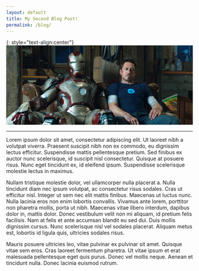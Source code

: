 ```yaml
---
layout: default
title: My Second Blog Post! 
permalink: /blog/
---
```


{: style="text-align:center"}
![Iron Man Showroom](/images/Ironman_couch.jpg)

-----

Lorem ipsum dolor sit amet, consectetur adipiscing elit. Ut laoreet nibh a volutpat viverra. Praesent suscipit nibh non ex commodo, eu dignissim lectus efficitur. Suspendisse mattis pellentesque pretium. Sed finibus ex auctor nunc scelerisque, id suscipit nisl consectetur. Quisque at posuere risus. Nunc eget tincidunt ex, id eleifend ipsum. Suspendisse scelerisque molestie lectus in maximus.

Nullam tristique molestie dolor, vel ullamcorper nulla placerat a. Nulla tincidunt diam nec ipsum volutpat, ac consectetur risus sodales. Cras ut efficitur nisl. Integer ut sem nec elit mattis finibus. Maecenas ut luctus nunc. Nulla lacinia eros non enim lobortis convallis. Vivamus ante lorem, porttitor non pharetra mollis, porta ut nibh. Maecenas vitae libero interdum, dapibus dolor in, mattis dolor. Donec vestibulum velit non mi aliquam, id pretium felis facilisis. Nam at felis et ante accumsan blandit eu sed dui. Duis mollis dignissim cursus. Nunc scelerisque nisl vel sodales placerat. Aliquam metus est, lobortis id ligula quis, ultricies sodales risus.

Mauris posuere ultricies leo, vitae pulvinar ex pulvinar sit amet. Quisque vitae sem eros. Cras laoreet fermentum pharetra. Ut vitae ipsum et erat malesuada pellentesque eget quis purus. Donec vel mollis neque. Aenean et tincidunt nulla. Donec lacinia euismod rutrum.
